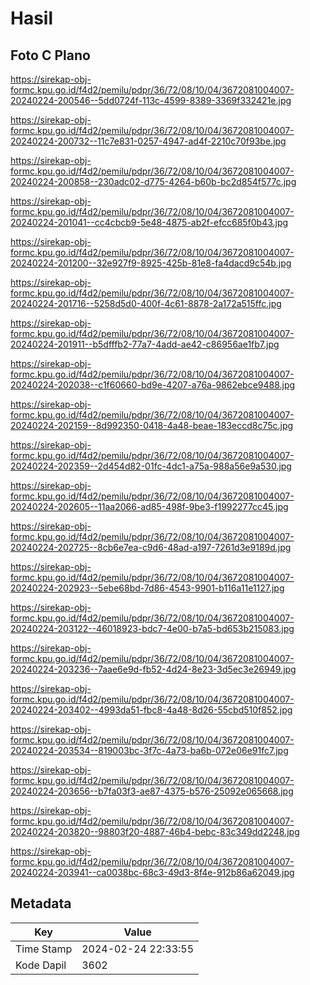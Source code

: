 # Hasil

## Foto C Plano

https://sirekap-obj-formc.kpu.go.id/f4d2/pemilu/pdpr/36/72/08/10/04/3672081004007-20240224-200546--5dd0724f-113c-4599-8389-3369f332421e.jpg

https://sirekap-obj-formc.kpu.go.id/f4d2/pemilu/pdpr/36/72/08/10/04/3672081004007-20240224-200732--11c7e831-0257-4947-ad4f-2210c70f93be.jpg

https://sirekap-obj-formc.kpu.go.id/f4d2/pemilu/pdpr/36/72/08/10/04/3672081004007-20240224-200858--230adc02-d775-4264-b60b-bc2d854f577c.jpg

https://sirekap-obj-formc.kpu.go.id/f4d2/pemilu/pdpr/36/72/08/10/04/3672081004007-20240224-201041--cc4cbcb9-5e48-4875-ab2f-efcc685f0b43.jpg

https://sirekap-obj-formc.kpu.go.id/f4d2/pemilu/pdpr/36/72/08/10/04/3672081004007-20240224-201200--32e927f9-8925-425b-81e8-fa4dacd9c54b.jpg

https://sirekap-obj-formc.kpu.go.id/f4d2/pemilu/pdpr/36/72/08/10/04/3672081004007-20240224-201716--5258d5d0-400f-4c61-8878-2a172a515ffc.jpg

https://sirekap-obj-formc.kpu.go.id/f4d2/pemilu/pdpr/36/72/08/10/04/3672081004007-20240224-201911--b5dfffb2-77a7-4add-ae42-c86956ae1fb7.jpg

https://sirekap-obj-formc.kpu.go.id/f4d2/pemilu/pdpr/36/72/08/10/04/3672081004007-20240224-202038--c1f60660-bd9e-4207-a76a-9862ebce9488.jpg

https://sirekap-obj-formc.kpu.go.id/f4d2/pemilu/pdpr/36/72/08/10/04/3672081004007-20240224-202159--8d992350-0418-4a48-beae-183eccd8c75c.jpg

https://sirekap-obj-formc.kpu.go.id/f4d2/pemilu/pdpr/36/72/08/10/04/3672081004007-20240224-202359--2d454d82-01fc-4dc1-a75a-988a56e9a530.jpg

https://sirekap-obj-formc.kpu.go.id/f4d2/pemilu/pdpr/36/72/08/10/04/3672081004007-20240224-202605--11aa2066-ad85-498f-9be3-f1992277cc45.jpg

https://sirekap-obj-formc.kpu.go.id/f4d2/pemilu/pdpr/36/72/08/10/04/3672081004007-20240224-202725--8cb6e7ea-c9d6-48ad-a197-7261d3e9189d.jpg

https://sirekap-obj-formc.kpu.go.id/f4d2/pemilu/pdpr/36/72/08/10/04/3672081004007-20240224-202923--5ebe68bd-7d86-4543-9901-b116a11e1127.jpg

https://sirekap-obj-formc.kpu.go.id/f4d2/pemilu/pdpr/36/72/08/10/04/3672081004007-20240224-203122--46018923-bdc7-4e00-b7a5-bd653b215083.jpg

https://sirekap-obj-formc.kpu.go.id/f4d2/pemilu/pdpr/36/72/08/10/04/3672081004007-20240224-203236--7aae6e9d-fb52-4d24-8e23-3d5ec3e26949.jpg

https://sirekap-obj-formc.kpu.go.id/f4d2/pemilu/pdpr/36/72/08/10/04/3672081004007-20240224-203402--4993da51-fbc8-4a48-8d26-55cbd510f852.jpg

https://sirekap-obj-formc.kpu.go.id/f4d2/pemilu/pdpr/36/72/08/10/04/3672081004007-20240224-203534--819003bc-3f7c-4a73-ba6b-072e06e91fc7.jpg

https://sirekap-obj-formc.kpu.go.id/f4d2/pemilu/pdpr/36/72/08/10/04/3672081004007-20240224-203656--b7fa03f3-ae87-4375-b576-25092e065668.jpg

https://sirekap-obj-formc.kpu.go.id/f4d2/pemilu/pdpr/36/72/08/10/04/3672081004007-20240224-203820--98803f20-4887-46b4-bebc-83c349dd2248.jpg

https://sirekap-obj-formc.kpu.go.id/f4d2/pemilu/pdpr/36/72/08/10/04/3672081004007-20240224-203941--ca0038bc-68c3-49d3-8f4e-912b86a62049.jpg


## Metadata

| Key        | Value               |
| ---------- | ------------------- |
| Time Stamp | 2024-02-24 22:33:55 |
| Kode Dapil | 3602                |



